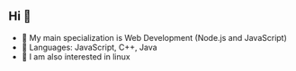 ## Hi 👋

- 🔭 My main specialization is Web Development (Node.js and JavaScript)
- 👯 Languages: JavaScript, C++, Java
- 🌱 I am also interested in linux
<!--
**DA-777-VO/DA-777-VO** is a ✨ _special_ ✨ repository because its `README.md` (this file) appears on your GitHub profile.

Here are some ideas to get you started:




- 🤔 I’m looking for help with ...
- 💬 Ask me about ...
- 📫 How to reach me: ...
- 😄 Pronouns: ...
- ⚡ Fun fact: ...
-->

